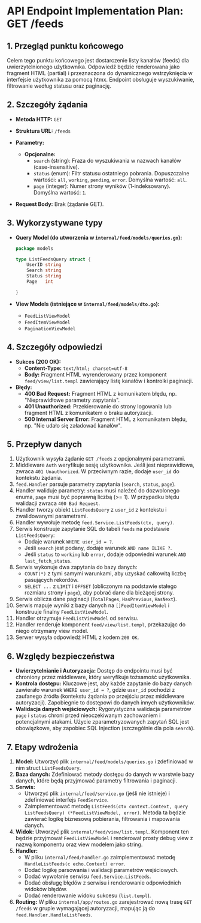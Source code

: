 # API Endpoint Implementation Plan: GET /feeds

## 1. Przegląd punktu końcowego

Celem tego punktu końcowego jest dostarczenie listy kanałów (feeds) dla uwierzytelnionego użytkownika. Odpowiedź będzie renderowana jako fragment HTML (partial) i przeznaczona do dynamicznego wstrzyknięcia w interfejsie użytkownika za pomocą htmx. Endpoint obsługuje wyszukiwanie, filtrowanie według statusu oraz paginację.

## 2. Szczegóły żądania

- **Metoda HTTP:** `GET`
- **Struktura URL:** `/feeds`
- **Parametry:**
  - **Opcjonalne:**
    - `search` (string): Fraza do wyszukiwania w nazwach kanałów (case-insensitive).
    - `status` (enum): Filtr statusu ostatniego pobrania. Dopuszczalne wartości: `all`, `working`, `pending`, `error`. Domyślna wartość: `all`.
    - `page` (integer): Numer strony wyników (1-indeksowany). Domyślna wartość: `1`.

- **Request Body:** Brak (żądanie GET).

## 3. Wykorzystywane typy

- **Query Model (do utworzenia w `internal/feed/models/queries.go`):**

  ```go
  package models

  type ListFeedsQuery struct {
      UserID string
      Search string
      Status string
      Page   int

  }
  ```

- **View Models (istniejące w `internal/feed/models/dto.go`):**
  - `FeedListViewModel`
  - `FeedItemViewModel`
  - `PaginationViewModel`

## 4. Szczegóły odpowiedzi

- **Sukces (200 OK):**
  - **Content-Type:** `text/html; charset=utf-8`
  - **Body:** Fragment HTML wyrenderowany przez komponent `feed/view/list.templ` zawierający listę kanałów i kontrolki paginacji.
- **Błędy:**
  - **400 Bad Request:** Fragment HTML z komunikatem błędu, np. "Nieprawidłowe parametry zapytania".
  - **401 Unauthorized:** Przekierowanie do strony logowania lub fragment HTML z komunikatem o braku autoryzacji.
  - **500 Internal Server Error:** Fragment HTML z komunikatem błędu, np. "Nie udało się załadować kanałów".

## 5. Przepływ danych

1.  Użytkownik wysyła żądanie `GET /feeds` z opcjonalnymi parametrami.
2.  Middleware `Auth` weryfikuje sesję użytkownika. Jeśli jest nieprawidłowa, zwraca `401 Unauthorized`. W przeciwnym razie, dodaje `user_id` do kontekstu żądania.
3.  `feed.Handler` parsuje parametry zapytania (`search`, `status`, `page`).
4.  Handler waliduje parametry: `status` musi należeć do dozwolonego enuma, `page` musi być poprawną liczbą (>= 1). W przypadku błędu walidacji zwraca `400 Bad Request`.
5.  Handler tworzy obiekt `ListFeedsQuery` z `user_id` z kontekstu i zwalidowanymi parametrami.
6.  Handler wywołuje metodę `feed.Service.ListFeeds(ctx, query)`.
7.  Serwis konstruuje zapytanie SQL do tabeli `feeds` na podstawie `ListFeedsQuery`:
    - Dodaje warunek `WHERE user_id = ?`.
    - Jeśli `search` jest podany, dodaje warunek `AND name ILIKE ?`.
    - Jeśli `status` to `working` lub `error`, dodaje odpowiedni warunek `AND last_fetch_status`.
8.  Serwis wykonuje dwa zapytania do bazy danych:
    - `COUNT(*)` z tymi samymi warunkami, aby uzyskać całkowitą liczbę pasujących rekordów.
    - `SELECT ...` z `LIMIT` i `OFFSET` (obliczonym na podstawie stałego rozmiaru strony i `page`), aby pobrać dane dla bieżącej strony.
9.  Serwis oblicza dane paginacji (`TotalPages`, `HasPrevious`, `HasNext`).
10. Serwis mapuje wyniki z bazy danych na `[]FeedItemViewModel` i konstruuje finalny `FeedListViewModel`.
11. Handler otrzymuje `FeedListViewModel` od serwisu.
12. Handler renderuje komponent `feed/view/list.templ`, przekazując do niego otrzymany view model.
13. Serwer wysyła odpowiedź HTML z kodem `200 OK`.

## 6. Względy bezpieczeństwa

- **Uwierzytelnianie i Autoryzacja:** Dostęp do endpointu musi być chroniony przez middleware, który weryfikuje tożsamość użytkownika.
- **Kontrola dostępu:** Kluczowe jest, aby każde zapytanie do bazy danych zawierało warunek `WHERE user_id = ?`, gdzie `user_id` pochodzi z zaufanego źródła (kontekstu żądania po przejściu przez middleware autoryzacji). Zapobiegnie to dostępowi do danych innych użytkowników.
- **Walidacja danych wejściowych:** Rygorystyczna walidacja parametrów `page` i `status` chroni przed nieoczekiwanym zachowaniem i potencjalnymi atakami. Użycie zparametryzowanych zapytań SQL jest obowiązkowe, aby zapobiec SQL Injection (szczególnie dla pola `search`).

## 7. Etapy wdrożenia

1.  **Model:** Utworzyć plik `internal/feed/models/queries.go` i zdefiniować w nim struct `ListFeedsQuery`.
2.  **Baza danych:** Zdefiniować metody dostępu do danych w warstwie bazy danych, które będą przyjmować parametry filtrowania i paginacji.
3.  **Serwis:**
    - Utworzyć plik `internal/feed/service.go` (jeśli nie istnieje) i zdefiniować interfejs `FeedService`.
    - Zaimplementować metodę `ListFeeds(ctx context.Context, query ListFeedsQuery) (*FeedListViewModel, error)`. Metoda ta będzie zawierać logikę biznesową pobierania, filtrowania i mapowania danych.
4.  **Widok:** Utworzyć plik `internal/feed/view/list.templ`. Komponent ten będzie przyjmował `FeedListViewModel` i renderował prosty debug view z nazwą komponentu oraz view modelem jako string.
5.  **Handler:**
    - W pliku `internal/feed/handler.go` zaimplementować metodę `HandleListFeeds(c echo.Context) error`.
    - Dodać logikę parsowania i walidacji parametrów wejściowych.
    - Dodać wywołanie serwisu `feed.Service.ListFeeds`.
    - Dodać obsługę błędów z serwisu i renderowanie odpowiednich widoków błędów.
    - Dodać renderowanie widoku sukcesu (`list.templ`).
6.  **Routing:** W pliku `internal/app/routes.go` zarejestrować nową trasę `GET /feeds` w grupie wymagającej autoryzacji, mapując ją do `feed.Handler.HandleListFeeds`.
